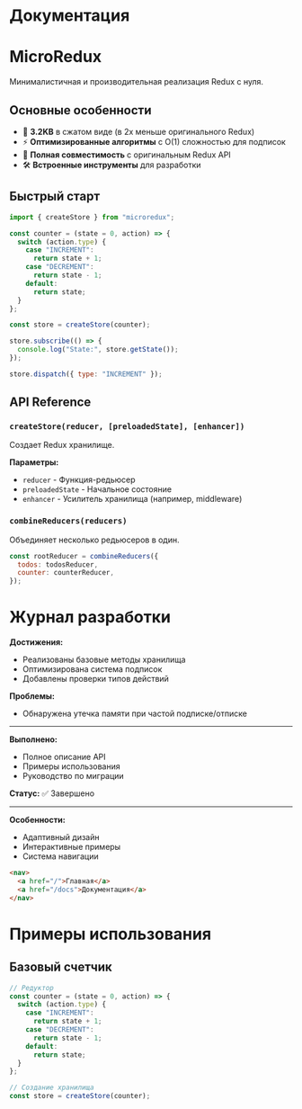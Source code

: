 # Документация

# MicroRedux

Минималистичная и производительная реализация Redux с нуля.

## Основные особенности

- 🚀 **3.2KB** в сжатом виде (в 2x меньше оригинального Redux)
- ⚡ **Оптимизированные алгоритмы** с O(1) сложностью для подписок
- 🔌 **Полная совместимость** с оригинальным Redux API
- 🛠 **Встроенные инструменты** для разработки

## Быстрый старт

```javascript
import { createStore } from "microredux";

const counter = (state = 0, action) => {
  switch (action.type) {
    case "INCREMENT":
      return state + 1;
    case "DECREMENT":
      return state - 1;
    default:
      return state;
  }
};

const store = createStore(counter);

store.subscribe(() => {
  console.log("State:", store.getState());
});

store.dispatch({ type: "INCREMENT" });
```

## API Reference

### `createStore(reducer, [preloadedState], [enhancer])`

Создает Redux хранилище.

**Параметры:**

- `reducer` - Функция-редьюсер
- `preloadedState` - Начальное состояние
- `enhancer` - Усилитель хранилища (например, middleware)

### `combineReducers(reducers)`

Объединяет несколько редьюсеров в один.

```javascript
const rootReducer = combineReducers({
  todos: todosReducer,
  counter: counterReducer,
});
```

# Журнал разработки

**Достижения:**

- Реализованы базовые методы хранилища
- Оптимизирована система подписок
- Добавлены проверки типов действий

**Проблемы:**

- Обнаружена утечка памяти при частой подписке/отписке

---

**Выполнено:**

- Полное описание API
- Примеры использования
- Руководство по миграции

**Статус:**
✅ Завершено

---

**Особенности:**

- Адаптивный дизайн
- Интерактивные примеры
- Система навигации

```html
<nav>
  <a href="/">Главная</a>
  <a href="/docs">Документация</a>
</nav>
```

# Примеры использования

## Базовый счетчик

```javascript
// Редуктор
const counter = (state = 0, action) => {
  switch (action.type) {
    case "INCREMENT":
      return state + 1;
    case "DECREMENT":
      return state - 1;
    default:
      return state;
  }
};

// Создание хранилища
const store = createStore(counter);
```
